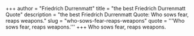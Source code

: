 +++
author = "Friedrich Durrenmatt"
title = "the best Friedrich Durrenmatt Quote"
description = "the best Friedrich Durrenmatt Quote: Who sows fear, reaps weapons."
slug = "who-sows-fear-reaps-weapons"
quote = '''Who sows fear, reaps weapons.'''
+++
Who sows fear, reaps weapons.

